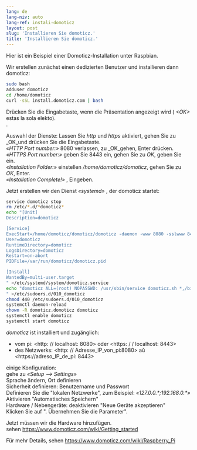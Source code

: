 ```yaml
---
lang: de
lang-niv: auto
lang-ref: instali-domoticz
layout: post
slug: 'Installieren Sie domoticz.'
title: 'Installieren Sie domoticz.'
---
```


Hier ist ein Beispiel einer Domoticz-Installation unter Raspbian.

Wir erstellen zunächst einen dedizierten Benutzer und installieren dann domoticz:
```bash
sudo bash
adduser domoticz
cd /home/domoticz
curl -sSL install.domoticz.com | bash
```
Drücken Sie die Eingabetaste, wenn die Präsentation angezeigt wird ( _\<OK>_ estas la sola elekto).  
.  
  
Auswahl der Dienste: Lassen Sie _http_ und _https_ aktiviert, gehen Sie zu _OK_und drücken Sie die Eingabetaste.  
_«HTTP Port number:»_ 8080 verlassen, zu _OK_gehen, Enter drücken.  
_«HTTPS Port number:»_ geben Sie 8443 ein, gehen Sie zu _OK_, geben Sie ein.  
_«Installation Folder:»_ einstellen _/home/domoticz/domoticz_, gehen Sie zu _OK_, Enter.  
_«Installation Complete!»_  , Eingeben.


Jetzt erstellen wir den Dienst _«systemd»_ , der domoticz startet:
```bash
service domoticz stop
rm /etc/*.d/*domoticz*
echo "[Unit]
Description=domoticz

[Service]
ExecStart=/home/domoticz/domoticz/domoticz -daemon -www 8080 -sslwww 8443 -pidfile /var/run/domoticz/domoticz.pid
User=domoticz
RuntimeDirectory=domoticz
LogsDirectory=domoticz
Restart=on-abort
PIDFile=/var/run/domoticz/domoticz.pid

[Install]
WantedBy=multi-user.target
" >/etc/systemd/system/domoticz.service
echo "domoticz ALL=(root) NOPASSWD: /usr/sbin/service domoticz.sh *,/bin/systemctl stop domoticz.service,/bin/systemctl start domoticz.service
" >/etc/sudoers.d/010_domoticz
chmod 440 /etc/sudoers.d/010_domoticz
systemctl daemon-reload
chown -R domoticz.domoticz domoticz
systemctl enable domoticz
systemctl start domoticz
```

_domoticz_ ist installiert und zugänglich:
* vom pi: <http: // localhost: 8080> oder <https: / / localhost: 8443>
* des Netzwerks: <http: // Adresse_IP_von_pi:8080> aŭ <https://adreso_IP_de_pi: 8443>

einige Konfiguration:  
gehe zu _«Setup --> Settings»_  
Sprache ändern, Ort definieren  
Sicherheit definieren: Benutzername und Passwort  
Definieren Sie die "lokalen Netzwerke", zum Beispiel: _«127.0.0.\*;192.168.0.*»_  
Aktivieren "Automatisches Speichern"  
Hardware / Nebengeräte: deaktivieren "Neue Geräte akzeptieren"  
Klicken Sie auf ". Übernehmen Sie die Parameter".  

Jetzt müssen wir die Hardware hinzufügen.  
sehen <https://www.domoticz.com/wiki/Getting_started>


Für mehr Details,
sehen <https://www.domoticz.com/wiki/Raspberry_Pi>

